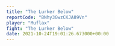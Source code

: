 ```yaml
---
title: "The Lurker Below"
reportCode: "BNhy3GwzCKJA89Vn"
player: "Muflax"
fight: "The Lurker Below"
date: 2021-10-24T19:01:26.673000+00:00
---
```

